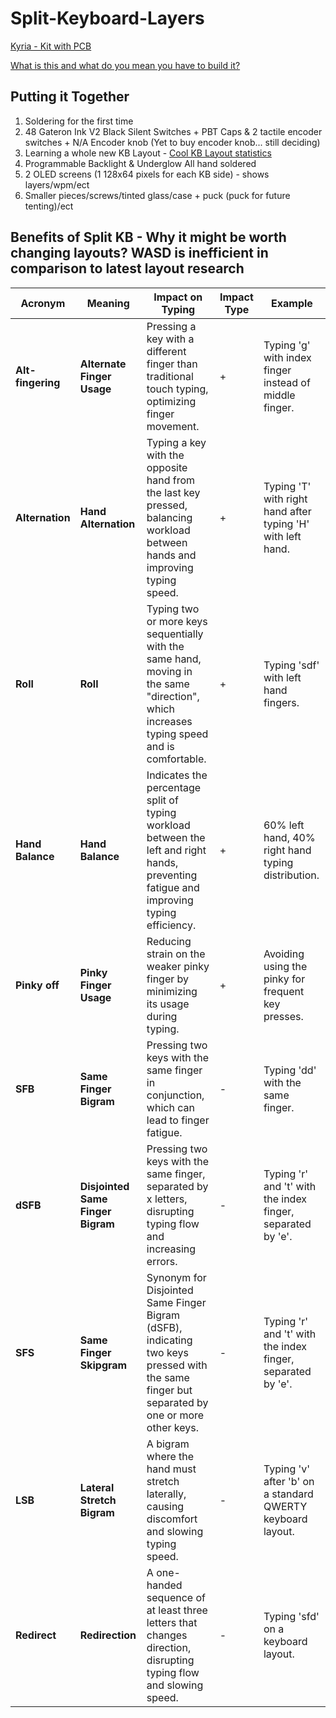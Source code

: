 # Split-Keyboard-Layers
[Kyria - Kit with PCB](https://splitkb.com/products/kyria-rev3)

[What is this and what do you mean you have to build it?](https://docs.splitkb.com/product-guides/aurora-series/build-guide/what-is-what)



## Putting it Together
1. Soldering for the first time
2. 48 Gateron Ink V2 Black Silent Switches + PBT Caps & 2 tactile encoder switches + N/A Encoder knob (Yet to buy encoder knob... still deciding)
3. Learning a whole new KB Layout - [Cool KB Layout statistics](https://cyanophage.github.io/#handsdown-promethium)
4. Programmable Backlight & Underglow All hand soldered
5. 2 OLED screens (1 128x64 pixels for each KB side) - shows layers/wpm/ect
6. Smaller pieces/screws/tinted glass/case + puck (puck for future tenting)/ect

## Benefits of Split KB - Why it might be worth changing layouts? WASD is inefficient in comparison to latest layout research

| Acronym           | Meaning                           | Impact on Typing                                                                                                                            | Impact Type | Example                                                     |
| ----------------- | --------------------------------- | ------------------------------------------------------------------------------------------------------------------------------------------- | ----------- | ----------------------------------------------------------- |
| **Alt-fingering** | **Alternate Finger Usage**        | Pressing a key with a different finger than traditional touch typing, optimizing finger movement.                                           | +           | Typing 'g' with index finger instead of middle finger.      |
| **Alternation**   | **Hand Alternation**              | Typing a key with the opposite hand from the last key pressed, balancing workload between hands and improving typing speed.                 | +           | Typing 'T' with right hand after typing 'H' with left hand. |
| **Roll**          | **Roll**                          | Typing two or more keys sequentially with the same hand, moving in the same "direction", which increases typing speed and is comfortable.   | +           | Typing 'sdf' with left hand fingers.                        |
| **Hand Balance**  | **Hand Balance**                  | Indicates the percentage split of typing workload between the left and right hands, preventing fatigue and improving typing efficiency.     | +           | 60% left hand, 40% right hand typing distribution.          |
| **Pinky off**     | **Pinky Finger Usage**            | Reducing strain on the weaker pinky finger by minimizing its usage during typing.                                                           | +           | Avoiding using the pinky for frequent key presses.          |
| **SFB**           | **Same Finger Bigram**            | Pressing two keys with the same finger in conjunction, which can lead to finger fatigue.                                                    | -           | Typing 'dd' with the same finger.                           |
| **dSFB**          | **Disjointed Same Finger Bigram** | Pressing two keys with the same finger, separated by x letters, disrupting typing flow and increasing errors.                               | -           | Typing 'r' and 't' with the index finger, separated by 'e'. |
| **SFS**           | **Same Finger Skipgram**          | Synonym for Disjointed Same Finger Bigram (dSFB), indicating two keys pressed with the same finger but separated by one or more other keys. | -           | Typing 'r' and 't' with the index finger, separated by 'e'. |
| **LSB**           | **Lateral Stretch Bigram**        | A bigram where the hand must stretch laterally, causing discomfort and slowing typing speed.                                                | -           | Typing 'v' after 'b' on a standard QWERTY keyboard layout.  |
| **Redirect**      | **Redirection**                   | A one-handed sequence of at least three letters that changes direction, disrupting typing flow and slowing speed.                           | -           | Typing 'sfd' on a keyboard layout.                          |

